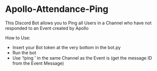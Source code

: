 # Apollo-Attendance-Ping
This Discord Bot allows you to Ping all Users in a Channel who have not responded to an Event created by Apollo


How to Use: 
- Insert your Bot token at the very bottom in the bot.py
- Run the bot
- Use '!ping <messageID>' in the same Channel as the Event is (get the message ID from the Event Message)
